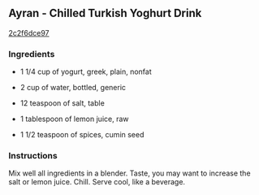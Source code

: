 ## Ayran - Chilled Turkish Yoghurt Drink

[2c2f6dce97](http://www.food.com/recipe/ayran-chilled-turkish-yoghurt-drink-35685)

### Ingredients

 - 1 1/4 cup of yogurt, greek, plain, nonfat

 - 2 cup of water, bottled, generic

 - 12 teaspoon of salt, table

 - 1 tablespoon of lemon juice, raw

 - 1 1/2 teaspoon of spices, cumin seed

### Instructions

Mix well all ingredients in a blender. Taste, you may want to increase the salt or lemon juice. Chill. Serve cool, like a beverage.